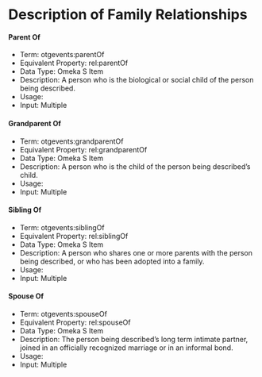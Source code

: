# Description of Family Relationships

#### **Parent Of**

* Term: otgevents:parentOf
* Equivalent Property: rel:parentOf
* Data Type: Omeka S Item
* Description: A person who is the biological or social child of the person being described.
* Usage:
* Input: Multiple

#### **Grandparent Of**

* Term: otgevents:grandparentOf
* Equivalent Property: rel:grandparentOf
* Data Type: Omeka S Item
* Description: A person who is the child of the person being described’s child.
* Usage:
* Input: Multiple

#### **Sibling Of**

* Term: otgevents:siblingOf
* Equivalent Property: rel:siblingOf
* Data Type: Omeka S Item
* Description: A person who shares one or more parents with the person being described, or who has been adopted into a family.
* Usage:
* Input: Multiple

#### **Spouse Of**

* Term: otgevents:spouseOf
* Equivalent Property: rel:spouseOf
* Data Type: Omeka S Item
* Description: The person being described’s long term intimate partner, joined in an officially recognized marriage or in an informal bond.
* Usage:
* Input: Multiple
